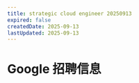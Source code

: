 ```yaml
---
title: strategic cloud engineer 20250913
expired: false
createdDate: 2025-09-13
lastUpdated: 2025-09-13
---
```


# Google 招聘信息

<JobPostingTable job-posting-json-path="google/data/strategic-cloud-engineer-20250913" />